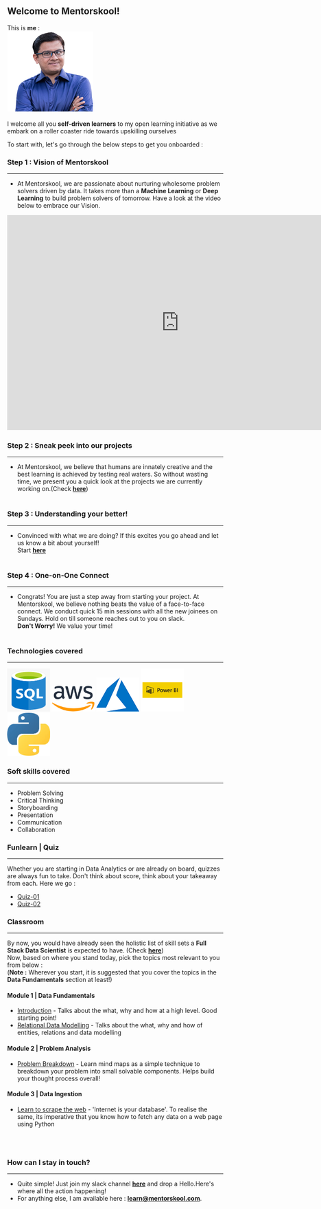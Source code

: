 
## Welcome to Mentorskool!

This is **me** : <br>
![Amit Choudhary](https://github.com/mentorskool/welcome/blob/master/imgs/profile.png?raw=true) <br><br>
I welcome all you **self-driven learners** to my open learning initiative as we embark on a roller coaster ride towards upskilling ourselves

To start with, let's go through the below steps to get you onboarded :

### Step 1 : Vision of Mentorskool
--------------------------
* At Mentorskool, we are passionate about nurturing wholesome problem solvers driven by data. It takes more than a **Machine Learning** or **Deep Learning** to build problem solvers of tomorrow. Have a look at the video below to embrace our Vision. <br>

<iframe width="800" height="500" src="https://www.youtube.com/embed/HPYpe7ytdQw" frameborder="0" allow="accelerometer; autoplay; encrypted-media; gyroscope; picture-in-picture" allowfullscreen></iframe>


### Step 2 : Sneak peek into our projects
-------------------------------
* At Mentorskool, we believe that humans are innately creative and the best learning is achieved by testing real waters. So without wasting time, we present you a quick look at the projects we are currently working on.(Check <a href="https://github.com/mentorskool/Welcome/blob/master/docs/Projects-Repo.pdf" target="_blank">**here**</a>) <br><br>


### Step 3 : Understanding your better!
-------------------------------
* Convinced with what we are doing? If this excites you go ahead and let us know a bit about yourself! <br>
Start <a href="https://forms.gle/Bw2qAgYWVEZwGuy47" target="_blank">**here**</a> <br><br>



### Step 4 : One-on-One Connect
-------------------------------
* Congrats! You are just a step away from starting your project. At Mentorskool, we believe nothing beats the value of a face-to-face connect. We conduct quick 15 min sessions with all the new joinees on Sundays. Hold on till someone reaches out to you on slack. <br>
**Don't Worry!** We value your time! <br><br>



### Technologies covered
--------------------------
<img src="https://github.com/mentorskool/Welcome/blob/master/imgs/azure-sql.png?raw=true" width="100" height="100">
<img src="https://github.com/mentorskool/Welcome/blob/master/imgs/aws.png?raw=true" width="100" height="60">
<img src="https://github.com/mentorskool/Welcome/blob/master/imgs/azure.png?raw=true" width="100" height="79">
<img src="https://github.com/mentorskool/Welcome/blob/master/imgs/power-bi.png?raw=true" width="100" height="100">
<img src="https://github.com/mentorskool/Welcome/blob/master/imgs/python.jpg?raw=true" width="100" height="100">


### Soft skills covered
-------------------------------
* Problem Solving
* Critical Thinking
* Storyboarding
* Presentation
* Communication
* Collaboration



### Funlearn | Quiz
--------------------
Whether you are starting in Data Analytics or are already on board, quizzes are always fun to take. Don't think about score, think about your takeaway from each. Here we go :
* <a href="https://forms.gle/HDYnohjVAzxZKoY66" target="_blank">Quiz-01</a>
* <a href="https://forms.gle/YqdMokCSUmDd7dXh7" target="_blank">Quiz-02</a>



### Classroom
---------------------
By now, you would have already seen the holistic list of skill sets a **Full Stack Data Scientist** is expected to have. (Check <a href="https://github.com/mentorskool/Welcome/blob/master/docs/learning-paths.pdf" target="_blank">**here**</a>) <br>
Now, based on where you stand today, pick the topics most relevant to you from below : <br>
(**Note :** Wherever you start, it is suggested that you cover the topics in the **Data Fundamentals** section at least!)

#### Module 1 | Data Fundamentals
* <a href="https://colab.research.google.com/github/mentorskool/Welcome/blob/master/learnbooks/01.Getting-Started/breaking-the-ice.ipynb" target="_blank">Introduction</a> - Talks about the what, why and how at a high level. Good starting point!
* <a href="https://colab.research.google.com/github/mentorskool/Welcome/blob/master/learnbooks/04.Data-Fundamentals/relational-data-modelling.ipynb" target="_blank">Relational Data Modelling</a> - Talks about the what, why and how of entities, relations and data modelling


#### Module 2 | Problem Analysis
* <a href="https://colab.research.google.com/github/mentorskool/Welcome/blob/master/learnbooks/03.Problem Analysis/problem-analysis.ipynb" target="_blank">Problem Breakdown</a> - Learn mind maps as a simple technique to breakdown your problem into small solvable components. Helps build your thought process overall!


#### Module 3 | Data Ingestion
* <a href="https://colab.research.google.com/github/mentorskool/Welcome/blob/master/learnbooks/05.Data-Ingestion/web-scraping.ipynb" target="_blank">Learn to scrape the web</a> - 'Internet is your database'. To realise the same, its imperative that you know how to fetch any data on a web page using Python





<br>




<br>

### How can I stay in touch?
-------------------------------------
* Quite simple! Just join my slack channel [**here**](https://bit.ly/2wOTt5w) and drop a Hello.Here's where all the action happening! 
* For anything else, I am available here : **learn@mentorskool.com**.







    